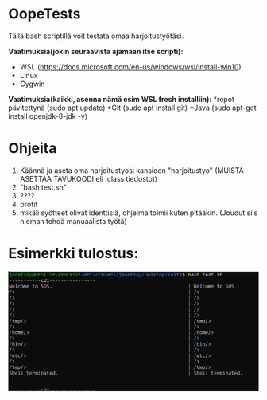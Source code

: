 # OopeTests
Tällä bash scriptillä voit testata omaa harjoitustyötäsi.

**Vaatimuksia(jokin seuraavista ajamaan itse scripti):**
* WSL (https://docs.microsoft.com/en-us/windows/wsl/install-win10)
* Linux
* Cygwin

**Vaatimuksia(kaikki, asenna nämä esim WSL fresh installiin):**
*repot pävitettynä (sudo apt update)
*Git (sudo apt install git)
*Java (sudo apt-get install openjdk-8-jdk -y)
# Ohjeita
1. Käännä ja aseta oma harjoitustyosi kansioon "harjoitustyo" (MUISTA ASETTAA TAVUKOODI eli .class tiedostot)
2. "bash test.sh"
3. ????
4. profit 
5. mikäli syötteet olivat identtisiä, ohjelma toimii kuten pitääkin.
 (Joudut siis hieman tehdä manuaalista työtä)

# Esimerkki tulostus: 
![](./esimerkit/image.png)

